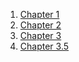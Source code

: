1. [Chapter 1][1]
1. [Chapter 2][2]
1. [Chapter 3][3]
1. [Chapter 3.5][4]

[1]: /SaasCourse2012Chapter1
[2]: /SaasCourse2012Chapter2
[3]: /SaasCourse2012Chapter3
[4]: /SaasCourse2012Chapter3-5